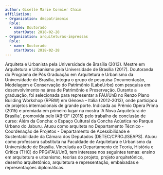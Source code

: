 ```yaml
---
author: Giselle Marie Cormier Chaim
affiliation:
- Organization: dmcpatrimonio
  Role:
  - name: Doutorado
    startDate: 2018-02-28
- Organization: arquiteturas-impressas
  Role:
  - name: Doutorado
    startDate: 2018-02-28
---
```


Arquiteta e Urbanista pela Universidade de Brasília (2013). Mestre em
Arquitetura e Urbanismo pela Universidade de Brasília (2017). Doutoranda
do Programa de Pós Graduação em Arquitetura e Urbanismo da Universidade
de Brasília, integra o grupo de pesquisa Documentação, Modelagem e
Conservação do Patrimônio (LabeUrbe) com pesquisa em desenvolvimento na
área de Patrimônio e Preservação. Durante a graduação, foi selecionada
para representar a FAU/UnB no Renzo Piano Building Workshop (RPBW) em
Gênova – Itália (2012-2013), onde participou de projetos internacionais
de grande porte. Indicada ao Prêmio Opera Prima (2015) e premiada em
primeiro lugar na mostra 'A Nova Arquitetura de Brasília', promovida
pelo IAB-DF (2015) pelo trabalho de conclusão de curso: Além da Concha:
o Espaço Cultural da Concha Acústica no Parque Urbano do Jaburu. Atuou
como arquiteta no Departamento Técnico - Coordenação de Projetos -
Departamento de Acessibilidade e Sustentabilidade da Câmara dos
Deputados (DETEC/CPROJ/SEAPS). Atuou como professora substituta na
Faculdade de Arquitetura e Urbanismo da Universidade de Brasília.
Vinculada ao Departamento de Teoria, História e Crítica (THC) do
PPG/FAU/UnB, tem interesse nos seguintes temas: ensino em arquitetura e
urbanismo, teorias do projeto, projeto arquitetônico, desenho
arquitetônico, arquitetura e representação, embaixadas e representações
diplomáticas.

